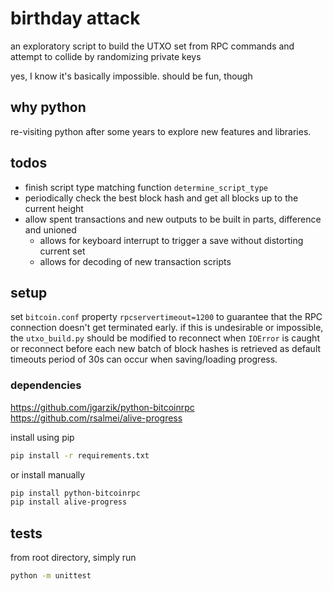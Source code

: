 # birthday attack

an exploratory script to build the UTXO set from RPC commands and attempt to collide by randomizing private keys

yes, I know it's basically impossible. should be fun, though

## why python

re-visiting python after some years to explore new features and libraries.

## todos

- finish script type matching function `determine_script_type`
- periodically check the best block hash and get all blocks up to the current height
- allow spent transactions and new outputs to be built in parts, difference and unioned
  - allows for keyboard interrupt to trigger a save without distorting current set
  - allows for decoding of new transaction scripts

## setup

set `bitcoin.conf` property `rpcservertimeout=1200` to guarantee that the RPC connection doesn't get terminated early. if this is undesirable or impossible, the `utxo_build.py` should be modified to reconnect when `IOError` is caught or reconnect before each new batch of block hashes is retrieved as default timeouts period of 30s can occur when saving/loading progress.

### dependencies

https://github.com/jgarzik/python-bitcoinrpc \
https://github.com/rsalmei/alive-progress

install using pip
```bash
pip install -r requirements.txt
```

or install manually
```bash
pip install python-bitcoinrpc
pip install alive-progress
```

## tests

from root directory, simply run
```bash
python -m unittest
```